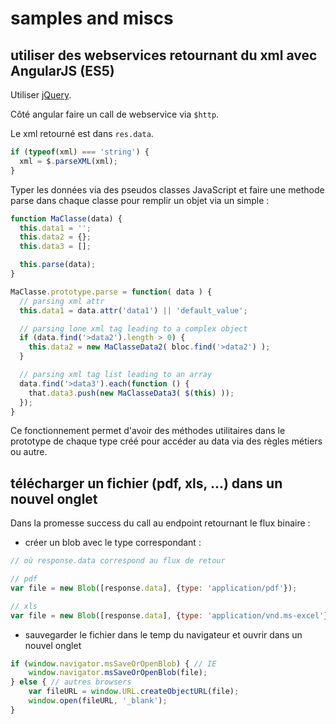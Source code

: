 # samples and miscs

## utiliser des webservices retournant du xml avec AngularJS (ES5)

Utiliser [jQuery](http://api.jquery.com/jquery.parsexml/).

Côté angular faire un call de webservice via `$http`.

Le xml retourné est dans `res.data`.

```javascript
if (typeof(xml) === 'string') {
  xml = $.parseXML(xml);
}
```

Typer les données via des pseudos classes JavaScript et faire une methode parse dans chaque classe pour remplir un objet via un simple :

```javascript
function MaClasse(data) {
  this.data1 = '';
  this.data2 = {};
  this.data3 = [];

  this.parse(data);
}

MaClasse.prototype.parse = function( data ) {
  // parsing xml attr
  this.data1 = data.attr('data1') || 'default_value';

  // parsing lone xml tag leading to a complex object
  if (data.find('>data2').length > 0) {
    this.data2 = new MaClasseData2( bloc.find('>data2') );
  }

  // parsing xml tag list leading to an array
  data.find('>data3').each(function () {
    that.data3.push(new MaClasseData3( $(this) ));
  });
}
```

Ce fonctionnement permet d'avoir des méthodes utilitaires dans le prototype de chaque type créé
pour accéder au data via des règles métiers ou autre.

## télécharger un fichier (pdf, xls, ...) dans un nouvel onglet

Dans la promesse success du call au endpoint retournant le flux binaire :

- créer un blob avec le type correspondant :

```javascript
// où response.data correspond au flux de retour

// pdf
var file = new Blob([response.data], {type: 'application/pdf'});

// xls
var file = new Blob([response.data], {type: 'application/vnd.ms-excel'});
```

- sauvegarder le fichier dans le temp du navigateur et ouvrir dans un nouvel onglet

```javascript
if (window.navigator.msSaveOrOpenBlob) { // IE
    window.navigator.msSaveOrOpenBlob(file);
} else { // autres browsers
    var fileURL = window.URL.createObjectURL(file);
    window.open(fileURL, '_blank');
}
```
